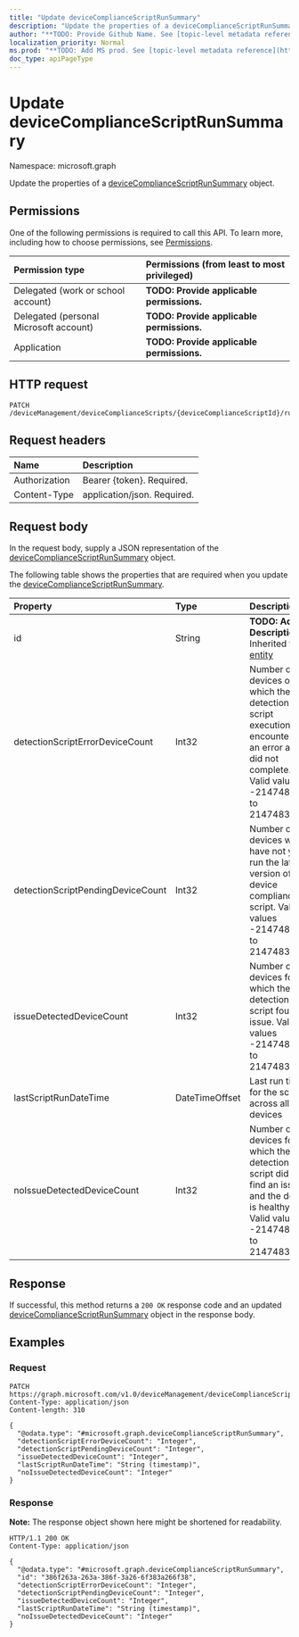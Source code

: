 ```yaml
---
title: "Update deviceComplianceScriptRunSummary"
description: "Update the properties of a deviceComplianceScriptRunSummary object."
author: "**TODO: Provide Github Name. See [topic-level metadata reference](https://msgo.azurewebsites.net/add/document/guidelines/metadata.html#topic-level-metadata)**"
localization_priority: Normal
ms.prod: "**TODO: Add MS prod. See [topic-level metadata reference](https://msgo.azurewebsites.net/add/document/guidelines/metadata.html#topic-level-metadata)**"
doc_type: apiPageType
---
```


# Update deviceComplianceScriptRunSummary
Namespace: microsoft.graph



Update the properties of a [deviceComplianceScriptRunSummary](../resources/devicecompliancescriptrunsummary.md) object.

## Permissions
One of the following permissions is required to call this API. To learn more, including how to choose permissions, see [Permissions](/graph/permissions-reference).

|Permission type|Permissions (from least to most privileged)|
|:---|:---|
|Delegated (work or school account)|**TODO: Provide applicable permissions.**|
|Delegated (personal Microsoft account)|**TODO: Provide applicable permissions.**|
|Application|**TODO: Provide applicable permissions.**|

## HTTP request

<!-- {
  "blockType": "ignored"
}
-->
``` http
PATCH /deviceManagement/deviceComplianceScripts/{deviceComplianceScriptId}/runSummary
```

## Request headers
|Name|Description|
|:---|:---|
|Authorization|Bearer {token}. Required.|
|Content-Type|application/json. Required.|

## Request body
In the request body, supply a JSON representation of the [deviceComplianceScriptRunSummary](../resources/devicecompliancescriptrunsummary.md) object.

The following table shows the properties that are required when you update the [deviceComplianceScriptRunSummary](../resources/devicecompliancescriptrunsummary.md).

|Property|Type|Description|
|:---|:---|:---|
|id|String|**TODO: Add Description** Inherited from [entity](../resources/entity.md)|
|detectionScriptErrorDeviceCount|Int32|Number of devices on which the detection script execution encountered an error and did not complete. Valid values -2147483648 to 2147483647|
|detectionScriptPendingDeviceCount|Int32|Number of devices which have not yet run the latest version of the device compliance script. Valid values -2147483648 to 2147483647|
|issueDetectedDeviceCount|Int32|Number of devices for which the detection script found an issue. Valid values -2147483648 to 2147483647|
|lastScriptRunDateTime|DateTimeOffset|Last run time for the script across all devices|
|noIssueDetectedDeviceCount|Int32|Number of devices for which the detection script did not find an issue and the device is healthy. Valid values -2147483648 to 2147483647|



## Response

If successful, this method returns a `200 OK` response code and an updated [deviceComplianceScriptRunSummary](../resources/devicecompliancescriptrunsummary.md) object in the response body.

## Examples

### Request
<!-- {
  "blockType": "request",
  "name": "update_devicecompliancescriptrunsummary"
}
-->
``` http
PATCH https://graph.microsoft.com/v1.0/deviceManagement/deviceComplianceScripts/{deviceComplianceScriptId}/runSummary
Content-Type: application/json
Content-length: 310

{
  "@odata.type": "#microsoft.graph.deviceComplianceScriptRunSummary",
  "detectionScriptErrorDeviceCount": "Integer",
  "detectionScriptPendingDeviceCount": "Integer",
  "issueDetectedDeviceCount": "Integer",
  "lastScriptRunDateTime": "String (timestamp)",
  "noIssueDetectedDeviceCount": "Integer"
}
```


### Response
**Note:** The response object shown here might be shortened for readability.
<!-- {
  "blockType": "response",
  "truncated": true
}
-->
``` http
HTTP/1.1 200 OK
Content-Type: application/json

{
  "@odata.type": "#microsoft.graph.deviceComplianceScriptRunSummary",
  "id": "386f263a-263a-386f-3a26-6f383a266f38",
  "detectionScriptErrorDeviceCount": "Integer",
  "detectionScriptPendingDeviceCount": "Integer",
  "issueDetectedDeviceCount": "Integer",
  "lastScriptRunDateTime": "String (timestamp)",
  "noIssueDetectedDeviceCount": "Integer"
}
```

